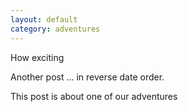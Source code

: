 ```yaml
---
layout: default
category: adventures
---
```

How exciting

Another post ... in reverse date order.

This post is about one of our adventures
